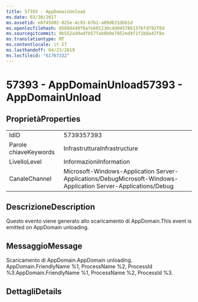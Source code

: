 ```yaml
---
title: 57393 - AppDomainUnload
ms.date: 03/30/2017
ms.assetid: e8f45002-025e-4c93-b7b1-a09d631dbb1d
ms.openlocfilehash: 8508d449f8afe601230cdd04578b1376fd792f8d
ms.sourcegitcommit: 9b552addadfb57fab0b9e7852ed4f1f1b8a42f8e
ms.translationtype: MT
ms.contentlocale: it-IT
ms.lasthandoff: 04/23/2019
ms.locfileid: "61767332"
---
```

# <a name="57393---appdomainunload"></a><span data-ttu-id="02c12-102">57393 - AppDomainUnload</span><span class="sxs-lookup"><span data-stu-id="02c12-102">57393 - AppDomainUnload</span></span>
## <a name="properties"></a><span data-ttu-id="02c12-103">Proprietà</span><span class="sxs-lookup"><span data-stu-id="02c12-103">Properties</span></span>  
  
|||  
|-|-|  
|<span data-ttu-id="02c12-104">Id</span><span class="sxs-lookup"><span data-stu-id="02c12-104">ID</span></span>|<span data-ttu-id="02c12-105">57393</span><span class="sxs-lookup"><span data-stu-id="02c12-105">57393</span></span>|  
|<span data-ttu-id="02c12-106">Parole chiave</span><span class="sxs-lookup"><span data-stu-id="02c12-106">Keywords</span></span>|<span data-ttu-id="02c12-107">Infrastruttura</span><span class="sxs-lookup"><span data-stu-id="02c12-107">Infrastructure</span></span>|  
|<span data-ttu-id="02c12-108">Livello</span><span class="sxs-lookup"><span data-stu-id="02c12-108">Level</span></span>|<span data-ttu-id="02c12-109">Informazioni</span><span class="sxs-lookup"><span data-stu-id="02c12-109">Information</span></span>|  
|<span data-ttu-id="02c12-110">Canale</span><span class="sxs-lookup"><span data-stu-id="02c12-110">Channel</span></span>|<span data-ttu-id="02c12-111">Microsoft-Windows-Application Server-Applications/Debug</span><span class="sxs-lookup"><span data-stu-id="02c12-111">Microsoft-Windows-Application Server-Applications/Debug</span></span>|  
  
## <a name="description"></a><span data-ttu-id="02c12-112">Descrizione</span><span class="sxs-lookup"><span data-stu-id="02c12-112">Description</span></span>  
 <span data-ttu-id="02c12-113">Questo evento viene generato allo scaricamento di AppDomain.</span><span class="sxs-lookup"><span data-stu-id="02c12-113">This event is emitted on AppDomain unloading.</span></span>  
  
## <a name="message"></a><span data-ttu-id="02c12-114">Messaggio</span><span class="sxs-lookup"><span data-stu-id="02c12-114">Message</span></span>  
 <span data-ttu-id="02c12-115">Scaricamento di AppDomain.</span><span class="sxs-lookup"><span data-stu-id="02c12-115">AppDomain unloading.</span></span> <span data-ttu-id="02c12-116">AppDomain.FriendlyName %1, ProcessName %2, ProcessId %3.</span><span class="sxs-lookup"><span data-stu-id="02c12-116">AppDomain.FriendlyName %1, ProcessName %2, ProcessId %3.</span></span>  
  
## <a name="details"></a><span data-ttu-id="02c12-117">Dettagli</span><span class="sxs-lookup"><span data-stu-id="02c12-117">Details</span></span>
